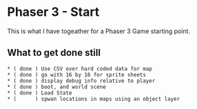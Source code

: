 # Phaser 3 - Start

This is what I have togeather for a Phaser 3 Game starting point.


## What to get done still

```
* ( done ) Use CSV over hard coded data for map
* ( done ) go with 16 by 16 for sprite sheets
* ( done ) display debug info relative to player
* ( done ) boot, and world scene
* ( done ) Load State
* (      ) spwan locations in maps using an object layer
```
